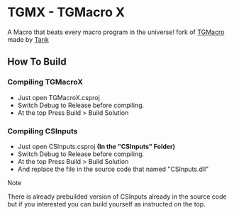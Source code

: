 # TGMX - TGMacro X

A Macro that beats every macro program in the universe!
fork of [TGMacro](https://github.com/trksyln/TGMacro) made by [Tarık](https://github.com/trksyln)

## How To Build

###  Compiling TGMacroX
- Just open TGMacroX.csproj
- Switch Debug to Release before compiling.
- At the top Press Build > Build Solution
  
### Compiling CSInputs
- Just open CSInputs.csproj **(In the "CSInputs" Folder)**
- Switch Debug to Release before compiling.
- At the top Press Build > Build Solution
- And replace the file in the source code that named "CSInputs.dll"
> [!NOTE]
>  There is already prebuilded version of CSInputs already in the source code but if you interested you can build yourself as instructed on the top.

